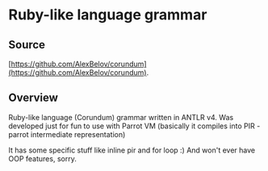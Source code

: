# Ruby-like language grammar

## Source

[https://github.com/AlexBelov/corundum](https://github.com/AlexBelov/corundum).

## Overview

Ruby-like language (Corundum) grammar written in ANTLR v4. Was developed just for fun
to use with Parrot VM (basically it compiles into PIR - parrot intermediate
representation)

It has some specific stuff like inline pir and for loop :) And won't ever have
OOP features, sorry.

